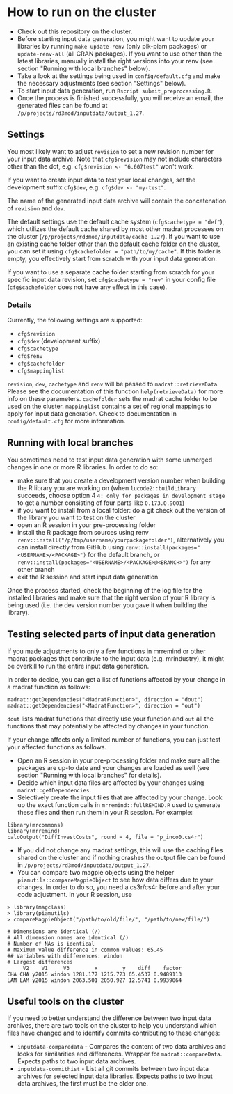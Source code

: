 # How to run on the cluster

- Check out this repository on the cluster.
- Before starting input data generation, you might want to update your libraries by running `make update-renv` (only pik-piam packages) or `update-renv-all` (all CRAN packages). If you want to use other than the latest libraries, manually install the right versions into your renv (see section "Running with local branches" below).
- Take a look at the settings being used in `config/default.cfg` and make the necessary adjustments (see section "Settings" below).
- To start input data generation, run `Rscript submit_preprocessing.R`.
- Once the process is finished successfully, you will receive an email, the generated files can be found at `/p/projects/rd3mod/inputdata/output_1.27`.

## Settings

You most likely want to adjust `revision` to set a new revision number for your input data archive.
Note that `cfg$revision` may not include characters other than the dot, e.g. `cfg$revision <- "6.607test"` won't work. 

If you want to create input data to test your local changes, set the development suffix `cfg$dev`, e.g. `cfg$dev <- "my-test"`.

The name of the generated input data archive will contain the concatenation of `revision` and `dev`. 

The default settings use the default cache system (`cfg$cachetype = "def"`), which utilizes the default cache shared by most other madrat processes on the cluster (`/p/projects/rd3mod/inputdata/cache_1.27`).
If you want to use an existing cache folder other than the default cache folder on the cluster, you can set it using `cfg$cachefolder = "path/to/my/cache"`. 
If this folder is empty, you effectively start from scratch with your input data generation.

If you want to use a separate cache folder starting from scratch for your specific input data revision, set `cfg$cachetype = "rev"` in your config file (`cfg$cachefolder` does not have any effect in this case).

### Details

Currently, the following settings are supported: 

- `cfg$revision`
- `cfg$dev` (development suffix)
- `cfg$cachetype`
- `cfg$renv`
- `cfg$cachefolder`
- `cfg$mappinglist`

`revision`, `dev`, `cachetype` and `renv` will be passed to `madrat::retrieveData`. Please see the documentation of this function `help(retrieveData)` for more info on these parameters.
`cachefolder` sets the madrat cache folder to be used on the cluster.
`mappinglist` contains a set of regional mappings to apply for input data generation. Check to documentation in `config/default.cfg` for more information.

## Running with local branches

You sometimes need to test input data generation with some unmerged changes in one or more R libraries. In order to do so:
- make sure that you create a development version number when building the R library you are working on (when `lucode2::buildLibrary` succeeds, choose option 4 `4: only for packages in development stage` to get a number consisting of four parts like `0.173.0.9001`)
- if you want to install from a local folder: do a git check out the version of the library you want to test on the cluster
- open an R session in your pre-processing folder
- install the R package from sources using renv `renv::install("/p/tmp/username/yourpackagefolder")`, alternatively you can install directly from GitHub using `renv::install(packages="<USERNAME>/<PACKAGE>")` for the default branch, or `renv::install(packages="<USERNAME>/<PACKAGE>@<BRANCH>")` for any other branch
- exit the R session and start input data generation

Once the process started, check the beginning of the log file for the installed libraries and make sure that the right version of your R library is being used (i.e. the dev version number you gave it when building the library).

## Testing selected parts of input data generation

If you made adjustments to only a few functions in mrremind or other madrat packages that contribute to the input data (e.g. mrindustry), it might be overkill to run the entire input data generation. 

In order to decide, you can get a list of functions affected by your change in a madrat function as follows:

```
madrat::getDependencies("<MadratFunction>", direction = "dout")
madrat::getDependencies("<MadratFunction>", direction = "out")
```

`dout` lists madrat functions that directly use your function and `out` all the functions that may potentially be affected by changes in your function.

If your change affects only a limited number of functions, you can just test your affected functions as follows.

- Open an R session in your pre-processing folder and make sure all the packages are up-to date and your changes are loaded as well (see section "Running with local branches" for details).
- Decide which input data files are affected by your changes using `madrat::getDependencies`. 
- Selectively create the input files that are affected by your change. Look up the exact function calls in `mrremind::fullREMIND.R` used to generate these files and then run them in your R session. For example:

```
library(mrcommons)
library(mrremind)
calcOutput("DiffInvestCosts", round = 4, file = "p_inco0.cs4r")
```

- If you did not change any madrat settings, this will use the caching files shared on the cluster and if nothing crashes the output file can be found in `/p/projects/rd3mod/inputdata/output_1.27`.
- You can compare two magpie objects using the helper `piamutils::compareMagpieObject` to see how data differs due to your changes. In order to do so, you need a cs3r/cs4r before and after your code adjustment. In your R session, use

```
> library(magclass)
> library(piamutils)
> compareMagpieObject("/path/to/old/file/", "/path/to/new/file/")

# Dimensions are identical (/)
# All dimension names are identical (/)
# Number of NAs is identical
# Maximum value difference in common values: 65.45
## Variables with differences: windon
# Largest differences
     V2    V1     V3        x        y    diff    factor
CHA CHA y2015 windon 1281.177 1215.723 65.4537 0.9489113
LAM LAM y2015 windon 2063.501 2050.927 12.5741 0.9939064

```


## Useful tools on the cluster

If you need to better understand the difference between two input data archives, there are two tools on the cluster to help you understand which files have changed and to identify commits contributing to these changes:

- `inputdata-comparedata` - Compares the content of two data archives and looks for similarities and differences. Wrapper for `madrat::compareData`. Expects paths to two input data archives.
- `inputdata-commithist` - List all git commits between two input data archives for selected input data libraries. Expects paths to two input data archives, the first must be the older one.

